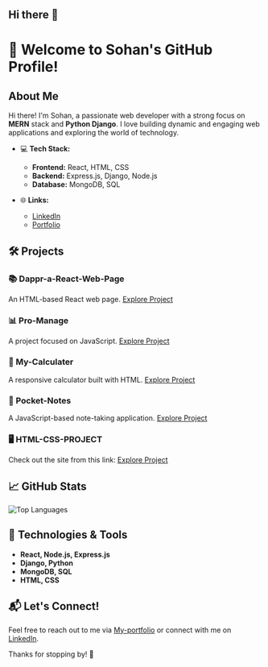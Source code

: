 ## Hi there 👋

# 👋 Welcome to Sohan's GitHub Profile!

## About Me

Hi there! I'm Sohan, a passionate web developer with a strong focus on **MERN** stack and **Python Django**. I love building dynamic and engaging web applications and exploring the world of technology.

- 💻 **Tech Stack:**
  - **Frontend:** React, HTML, CSS
  - **Backend:** Express.js, Django, Node.js
  - **Database:** MongoDB, SQL

- 🌐 **Links:**
  - [LinkedIn](https://www.linkedin.com/in/sohan--thakur/)
  - [Portfolio](https://sohan-singh-thakur.onrender.com/) <!-- Link to your portfolio website -->
  

## 🛠️ Projects

### 📚 Dappr-a-React-Web-Page
An HTML-based React web page. [Explore Project](https://thsonu35.github.io/Dappr-a-react-wep-page/) <!-- Link to your project -->

### 📊 Pro-Manage
A project focused on JavaScript. [Explore Project](https://pro-manage-blush.vercel.app/dashboard) <!-- Link to your project -->

### 🧮 My-Calculater
A responsive calculator built with HTML. [Explore Project](https://thsonu35.github.io/My-Calculater/) <!-- Link to your project -->

### 📓 Pocket-Notes
A JavaScript-based note-taking application. [Explore Project](https://project1-omega-three.vercel.app/) <!-- Link to your project -->

### 🖥️ HTML-CSS-PROJECT
Check out the site from this link: [Explore Project](https://thsonu35.github.io/HTML-CSS-PROJECT/index.html) <!-- Link to your project -->

## 📈 GitHub Stats


![Top Languages](https://github-readme-stats.vercel.app/api/top-langs/?username=sohan&layout=compact&hide_border=false&bg_color=0d1117&text_color=c9d1d9&icon_color=79c0ff)

## 🎨 Technologies & Tools

- **React, Node.js, Express.js**
- **Django, Python**
- **MongoDB, SQL**
- **HTML, CSS**

## 📬 Let's Connect!

Feel free to reach out to me via [My-portfolio](https://sohan-singh-thakur.onrender.com/) or connect with me on [LinkedIn](https://www.linkedin.com/in/sohan--thakur/).

Thanks for stopping by! 🚀
